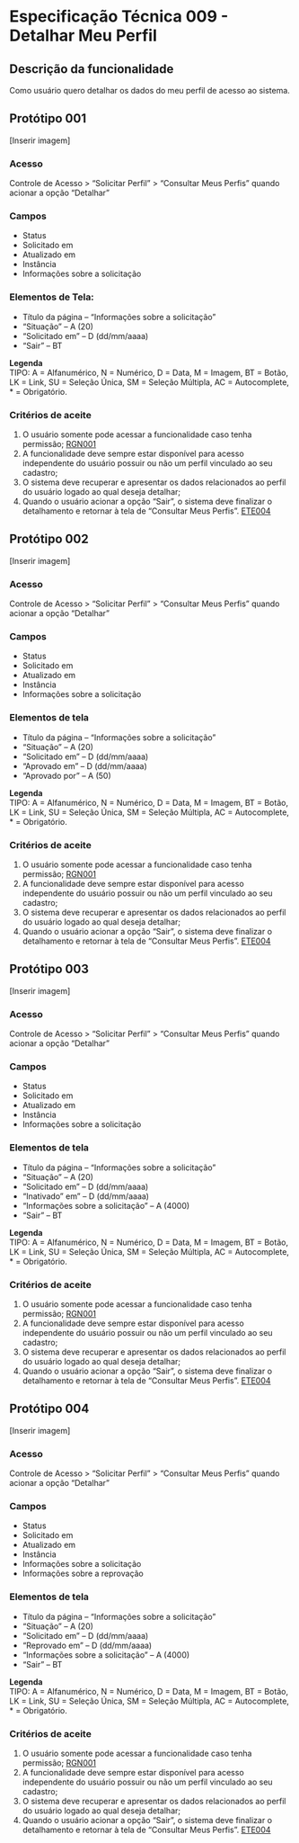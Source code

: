 # Especificação Técnica 009 - Detalhar Meu Perfil

## Descrição da funcionalidade
Como usuário quero detalhar os dados do meu perfil de acesso ao sistema. 

## Protótipo 001
[Inserir imagem]<!-- ![alt text](../imagens/ete-009-prot-001.png) -->

### Acesso
Controle de Acesso > “Solicitar Perfil” > “Consultar Meus Perfis” quando acionar a opção “Detalhar”

### Campos
* Status  
* Solicitado em  
* Atualizado em  
* Instância  
* Informações sobre a solicitação  
 
### Elementos de Tela:
* Título da página – “Informações sobre a solicitação” 
* “Situação” – A (20) 
* “Solicitado em” – D (dd/mm/aaaa) 
* “Sair” – BT 

**Legenda**  
TIPO: A = Alfanumérico, N = Numérico, D = Data, M = Imagem, BT = Botão, LK = Link, SU = Seleção Única, SM = Seleção Múltipla, AC = Autocomplete, * = Obrigatório. 

### Critérios de aceite 
1. O usuário somente pode acessar a funcionalidade caso tenha permissão; [RGN001](DocumentoDeRegrasv2.md#rgn001)   
2. A funcionalidade deve sempre estar disponível para acesso independente do usuário possuir ou não um perfil vinculado ao seu cadastro; 
3. O sistema deve recuperar e apresentar os dados relacionados ao perfil do usuário logado ao qual deseja detalhar; 
4. Quando o usuário acionar a opção “Sair”, o sistema deve finalizar o detalhamento e retornar à tela de “Consultar Meus Perfis”. [ETE004](ETE004.md)

## Protótipo 002
[Inserir imagem]<!-- ![alt text](../imagens/ete-009-prot-002.png) -->

### Acesso
Controle de Acesso > “Solicitar Perfil” > “Consultar Meus Perfis” quando acionar a opção “Detalhar” 

### Campos
* Status  
* Solicitado em  
* Atualizado em  
* Instância  
* Informações sobre a solicitação  

### Elementos de tela
* Título da página – “Informações sobre a solicitação” 
* “Situação” – A (20) 
* “Solicitado em” – D (dd/mm/aaaa) 
* “Aprovado em” – D (dd/mm/aaaa) 
* “Aprovado por” – A (50)

**Legenda**  
TIPO: A = Alfanumérico, N = Numérico, D = Data, M = Imagem, BT = Botão, LK = Link, SU = Seleção Única, SM = Seleção Múltipla, AC = Autocomplete, * = Obrigatório. 

### Critérios de aceite
1. O usuário somente pode acessar a funcionalidade caso tenha permissão; [RGN001](DocumentoDeRegrasv2.md#rgn001)
2. A funcionalidade deve sempre estar disponível para acesso independente do usuário possuir ou não um perfil vinculado ao seu cadastro; 
3. O sistema deve recuperar e apresentar os dados relacionados ao perfil do usuário logado ao qual deseja detalhar; 
4. Quando o usuário acionar a opção “Sair”, o sistema deve finalizar o detalhamento e retornar à tela de “Consultar Meus Perfis”. [ETE004](ETE004.md)

## Protótipo 003
[Inserir imagem]<!-- ![alt text](../imagens/ete-009-prot-003.png) -->

### Acesso
Controle de Acesso > “Solicitar Perfil” > “Consultar Meus Perfis” quando acionar a opção “Detalhar” 

### Campos
* Status  
* Solicitado em  
* Atualizado em  
* Instância  
* Informações sobre a solicitação

### Elementos de tela
* Título da página – “Informações sobre a solicitação” 
* “Situação” – A (20) 
* “Solicitado em” – D (dd/mm/aaaa) 
* “Inativado” em” – D (dd/mm/aaaa) 
* “Informações sobre a solicitação” – A (4000) 
* “Sair” – BT

**Legenda**  
TIPO: A = Alfanumérico, N = Numérico, D = Data, M = Imagem, BT = Botão, LK = Link, SU = Seleção Única, SM = Seleção Múltipla, AC = Autocomplete, * = Obrigatório. 

### Critérios de aceite
1. O usuário somente pode acessar a funcionalidade caso tenha permissão; [RGN001](DocumentoDeRegrasv2.md#rgn001)
2. A funcionalidade deve sempre estar disponível para acesso independente do usuário possuir ou não um perfil vinculado ao seu cadastro; 
3. O sistema deve recuperar e apresentar os dados relacionados ao perfil do usuário logado ao qual deseja detalhar; 
4. Quando o usuário acionar a opção “Sair”, o sistema deve finalizar o detalhamento e retornar à tela de “Consultar Meus Perfis”. [ETE004](ETE004.md)

## Protótipo 004
[Inserir imagem]<!-- ![alt text](../imagens/ete-009-prot-004.png) -->

### Acesso
Controle de Acesso > “Solicitar Perfil” > “Consultar Meus Perfis” quando acionar a opção “Detalhar” 

### Campos
* Status  
* Solicitado em  
* Atualizado em  
* Instância  
* Informações sobre a solicitação  
* Informações sobre a reprovação  

### Elementos de tela
* Título da página – “Informações sobre a solicitação” 
* “Situação” – A (20) 
* “Solicitado em” – D (dd/mm/aaaa) 
* “Reprovado em” – D (dd/mm/aaaa) 
* “Informações sobre a solicitação” – A (4000) 
* “Sair” – BT 

**Legenda**  
TIPO: A = Alfanumérico, N = Numérico, D = Data, M = Imagem, BT = Botão, LK = Link, SU = Seleção Única, SM = Seleção Múltipla, AC = Autocomplete, * = Obrigatório. 

### Critérios de aceite
1. O usuário somente pode acessar a funcionalidade caso tenha permissão; [RGN001](DocumentoDeRegrasv2.md#rgn001)
2. A funcionalidade deve sempre estar disponível para acesso independente do usuário possuir ou não um perfil vinculado ao seu cadastro; 
3. O sistema deve recuperar e apresentar os dados relacionados ao perfil do usuário logado ao qual deseja detalhar; 
4. Quando o usuário acionar a opção “Sair”, o sistema deve finalizar o detalhamento e retornar à tela de “Consultar Meus Perfis”. [ETE004](ETE004.md)